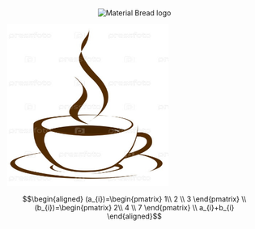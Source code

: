 
<div align="center">
	<img width="200" src="http://material-bread.org/logo-shadow.svg" align="center" alt="Material Bread logo">
</div>

<a href="url"><img src="153441388069e107ca3ec105f8b3c74211efaab5355_b.jpg" height="320" width="320" ></a>



$$\begin{aligned}
(a_{i})=\begin{pmatrix}
1\\
2 \\
3
\end{pmatrix}
\\
(b_{i})=\begin{pmatrix}
2\\
4 \\
7
\end{pmatrix}
\\
a_{i}+b_{i}
\end{aligned}$$
